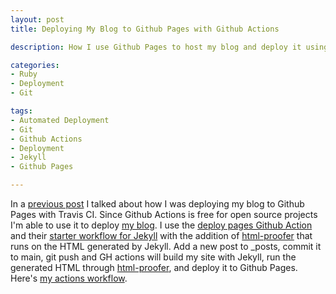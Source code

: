 ```yaml
---
layout: post
title: Deploying My Blog to Github Pages with Github Actions

description: How I use Github Pages to host my blog and deploy it using git and github actions

categories:
- Ruby
- Deployment
- Git

tags:
- Automated Deployment
- Git
- Github Actions
- Deployment
- Jekyll
- Github Pages

---
```

In a [previous post] I talked about how I was deploying my blog to Github Pages
with Travis CI. Since Github Actions is free for open source projects
I'm able to use it to deploy [my blog].
I use the [deploy pages Github Action] and their [starter workflow for Jekyll]
with the addition of [html-proofer] that runs on the HTML generated by Jekyll.
Add a new post to _posts, commit it to main, git push and GH actions will build my site with Jekyll,
run the generated HTML through [html-proofer], and deploy it to Github Pages.
Here's [my actions workflow].

[html-proofer]: https://github.com/gjtorikian/html-proofer
[my blog]: https://github.com/danielnolan/danielnolan.github.com
[deploy pages Github Action]: https://github.com/actions/deploy-pages
[starter workflow for Jekyll]: https://github.com/actions/starter-workflows/blob/main/pages/jekyll.yml
[my actions workflow]: https://github.com/danielnolan/danielnolan.github.com/blob/main/.github/workflows/pages.yml
[previous post]: https://danielnolan.com/2018/03/13/deploy-your-jekyll-site-to-gh-pages-with-travis-ci-for-free/
